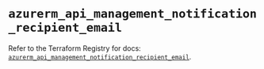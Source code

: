 # `azurerm_api_management_notification_recipient_email`

Refer to the Terraform Registry for docs: [`azurerm_api_management_notification_recipient_email`](https://registry.terraform.io/providers/hashicorp/azurerm/4.44.0/docs/resources/api_management_notification_recipient_email).
